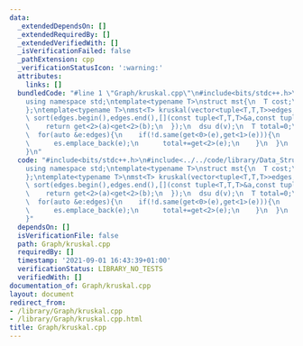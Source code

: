 ```yaml
---
data:
  _extendedDependsOn: []
  _extendedRequiredBy: []
  _extendedVerifiedWith: []
  _isVerificationFailed: false
  _pathExtension: cpp
  _verificationStatusIcon: ':warning:'
  attributes:
    links: []
  bundledCode: "#line 1 \"Graph/kruskal.cpp\"\n#include<bits/stdc++.h>\n#include<../../code/library/Data_Structure/dsu.cpp>\n\
    using namespace std;\ntemplate<typename T>\nstruct mst{\n  T cost;\n  vector<tuple<T,T,T>>edges;\n\
    };\ntemplate<typename T>\nmst<T> kruskal(vector<tuple<T,T,T>>edges,int v){\n \
    \ sort(edges.begin(),edges.end(),[](const tuple<T,T,T>&a,const tuple<T,T,T>&b){\n\
    \    return get<2>(a)<get<2>(b);\n  });\n  dsu d(v);\n  T total=0;\n  vector<tuple<T,T,T>>es;\n\
    \  for(auto &e:edges){\n    if(!d.same(get<0>(e),get<1>(e))){\n      d.merge(get<0>(e),get<1>(e));\n\
    \      es.emplace_back(e);\n      total+=get<2>(e);\n    }\n  }\n  return {total,es};\n\
    }\n"
  code: "#include<bits/stdc++.h>\n#include<../../code/library/Data_Structure/dsu.cpp>\n\
    using namespace std;\ntemplate<typename T>\nstruct mst{\n  T cost;\n  vector<tuple<T,T,T>>edges;\n\
    };\ntemplate<typename T>\nmst<T> kruskal(vector<tuple<T,T,T>>edges,int v){\n \
    \ sort(edges.begin(),edges.end(),[](const tuple<T,T,T>&a,const tuple<T,T,T>&b){\n\
    \    return get<2>(a)<get<2>(b);\n  });\n  dsu d(v);\n  T total=0;\n  vector<tuple<T,T,T>>es;\n\
    \  for(auto &e:edges){\n    if(!d.same(get<0>(e),get<1>(e))){\n      d.merge(get<0>(e),get<1>(e));\n\
    \      es.emplace_back(e);\n      total+=get<2>(e);\n    }\n  }\n  return {total,es};\n\
    }"
  dependsOn: []
  isVerificationFile: false
  path: Graph/kruskal.cpp
  requiredBy: []
  timestamp: '2021-09-01 16:43:39+01:00'
  verificationStatus: LIBRARY_NO_TESTS
  verifiedWith: []
documentation_of: Graph/kruskal.cpp
layout: document
redirect_from:
- /library/Graph/kruskal.cpp
- /library/Graph/kruskal.cpp.html
title: Graph/kruskal.cpp
---
```

